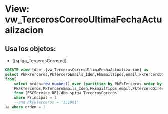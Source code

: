 # View: vw_TercerosCorreoUltimaFechaActualizacion

## Usa los objetos:
- [[spiga_TercerosCorreos]]

```sql
CREATE view [dbo].[vw_TercerosCorreoUltimaFechaActualizacion] as
select PkFkTerceros,PkTerceroEmails_Iden,FkEmailTipos,email,FkTerceroDirecciones,Principal,FkTerceros_Direcciones
from(
	select orden=row_number() over (partition by PkFkTerceros order by FechaMod desc),FechaDeCorte,
	PkFkTerceros,PkTerceroEmails_Iden,FkEmailTipos,email,FkTerceroDirecciones,Principal,FkTerceros_Direcciones
	from [PSCService_DB].dbo.spiga_TercerosCorreos		
	where Principal = 1
	--and PkFkTerceros = '131981'
)a where orden = 1 

```
